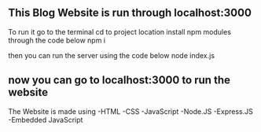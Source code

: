 This Blog Website is run through localhost:3000
---------------------------------------------------------------------
To run it go to the terminal
cd to project location
install npm modules through the code below
npm i 

then you can run the server using the code below
node index.js

now you can go to localhost:3000 to run the website
---------------------------------------------------------------------

The Website is made using
-HTML
-CSS
-JavaScript
-Node.JS
-Express.JS
-Embedded JavaScript
